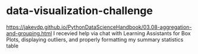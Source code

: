 # data-visualization-challenge
https://jakevdp.github.io/PythonDataScienceHandbook/03.08-aggregation-and-grouping.html
I recevied help via chat with Learning Assistants for Box Plots, displaying outliers, and properly formatting my summary statistics table
